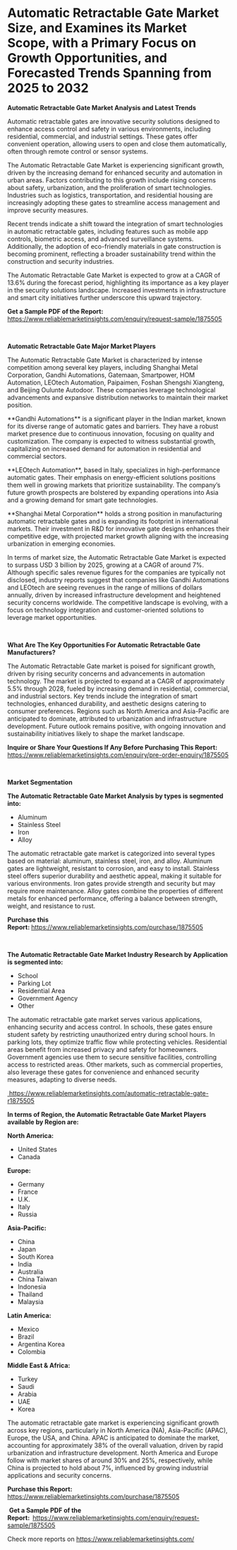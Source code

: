 <p><h1>Automatic Retractable Gate Market Size, and Examines its Market Scope, with a Primary Focus on Growth Opportunities, and Forecasted Trends Spanning from 2025 to 2032</h1></p><p><strong>Automatic Retractable Gate Market Analysis and Latest Trends</strong></p>
<p><p>Automatic retractable gates are innovative security solutions designed to enhance access control and safety in various environments, including residential, commercial, and industrial settings. These gates offer convenient operation, allowing users to open and close them automatically, often through remote control or sensor systems. </p><p>The Automatic Retractable Gate Market is experiencing significant growth, driven by the increasing demand for enhanced security and automation in urban areas. Factors contributing to this growth include rising concerns about safety, urbanization, and the proliferation of smart technologies. Industries such as logistics, transportation, and residential housing are increasingly adopting these gates to streamline access management and improve security measures.</p><p>Recent trends indicate a shift toward the integration of smart technologies in automatic retractable gates, including features such as mobile app controls, biometric access, and advanced surveillance systems. Additionally, the adoption of eco-friendly materials in gate construction is becoming prominent, reflecting a broader sustainability trend within the construction and security industries. </p><p>The Automatic Retractable Gate Market is expected to grow at a CAGR of 13.6% during the forecast period, highlighting its importance as a key player in the security solutions landscape. Increased investments in infrastructure and smart city initiatives further underscore this upward trajectory.</p></p>
<p><strong>Get a Sample PDF of the Report:&nbsp;</strong> <a href="https://www.reliablemarketinsights.com/enquiry/request-sample/1875505?utm_campaign=2389&utm_medium=2&utm_source=Github&utm_content=ia&utm_term=19022025&utm_id=automatic-retractable-gate">https://www.reliablemarketinsights.com/enquiry/request-sample/1875505</a></p>
<p>&nbsp;</p>
<p><strong>Automatic Retractable Gate Major Market Players</strong></p>
<p><p>The Automatic Retractable Gate Market is characterized by intense competition among several key players, including Shanghai Metal Corporation, Gandhi Automations, Gatemaan, Smartpower, HOM Automation, LEOtech Automation, Paipaimen, Foshan Shengshi Xiangteng, and Beijing Oulunte Autodoor. These companies leverage technological advancements and expansive distribution networks to maintain their market position.</p><p>**Gandhi Automations** is a significant player in the Indian market, known for its diverse range of automatic gates and barriers. They have a robust market presence due to continuous innovation, focusing on quality and customization. The company is expected to witness substantial growth, capitalizing on increased demand for automation in residential and commercial sectors.</p><p>**LEOtech Automation**, based in Italy, specializes in high-performance automatic gates. Their emphasis on energy-efficient solutions positions them well in growing markets that prioritize sustainability. The company’s future growth prospects are bolstered by expanding operations into Asia and a growing demand for smart gate technologies.</p><p>**Shanghai Metal Corporation** holds a strong position in manufacturing automatic retractable gates and is expanding its footprint in international markets. Their investment in R&D for innovative gate designs enhances their competitive edge, with projected market growth aligning with the increasing urbanization in emerging economies.</p><p>In terms of market size, the Automatic Retractable Gate Market is expected to surpass USD 3 billion by 2025, growing at a CAGR of around 7%. Although specific sales revenue figures for the companies are typically not disclosed, industry reports suggest that companies like Gandhi Automations and LEOtech are seeing revenues in the range of millions of dollars annually, driven by increased infrastructure development and heightened security concerns worldwide. The competitive landscape is evolving, with a focus on technology integration and customer-oriented solutions to leverage market opportunities.</p></p>
<p>&nbsp;</p>
<p><strong>What Are The Key Opportunities For Automatic Retractable Gate Manufacturers?</strong></p>
<p><p>The Automatic Retractable Gate market is poised for significant growth, driven by rising security concerns and advancements in automation technology. The market is projected to expand at a CAGR of approximately 5.5% through 2028, fueled by increasing demand in residential, commercial, and industrial sectors. Key trends include the integration of smart technologies, enhanced durability, and aesthetic designs catering to consumer preferences. Regions such as North America and Asia-Pacific are anticipated to dominate, attributed to urbanization and infrastructure development. Future outlook remains positive, with ongoing innovation and sustainability initiatives likely to shape the market landscape.</p></p>
<p><strong>Inquire or Share Your Questions If Any Before Purchasing This Report:</strong> <a href="https://www.reliablemarketinsights.com/enquiry/pre-order-enquiry/1875505?utm_campaign=2389&utm_medium=2&utm_source=Github&utm_content=ia&utm_term=19022025&utm_id=automatic-retractable-gate">https://www.reliablemarketinsights.com/enquiry/pre-order-enquiry/1875505</a></p>
<p>&nbsp;</p>
<p><strong>Market Segmentation</strong></p>
<p><strong>The Automatic Retractable Gate Market Analysis by types is segmented into:</strong></p>
<p><ul><li>Aluminum</li><li>Stainless Steel</li><li>Iron</li><li>Alloy</li></ul></p>
<p><p>The automatic retractable gate market is categorized into several types based on material: aluminum, stainless steel, iron, and alloy. Aluminum gates are lightweight, resistant to corrosion, and easy to install. Stainless steel offers superior durability and aesthetic appeal, making it suitable for various environments. Iron gates provide strength and security but may require more maintenance. Alloy gates combine the properties of different metals for enhanced performance, offering a balance between strength, weight, and resistance to rust.</p></p>
<p><strong>Purchase this Report:&nbsp;</strong><a href="https://www.reliablemarketinsights.com/purchase/1875505?utm_campaign=2389&utm_medium=2&utm_source=Github&utm_content=ia&utm_term=19022025&utm_id=automatic-retractable-gate">https://www.reliablemarketinsights.com/purchase/1875505</a></p>
<p>&nbsp;</p>
<p><strong>The Automatic Retractable Gate Market Industry Research by Application is segmented into:</strong></p>
<p><ul><li>School</li><li>Parking Lot</li><li>Residential Area</li><li>Government Agency</li><li>Other</li></ul></p>
<p><p>The automatic retractable gate market serves various applications, enhancing security and access control. In schools, these gates ensure student safety by restricting unauthorized entry during school hours. In parking lots, they optimize traffic flow while protecting vehicles. Residential areas benefit from increased privacy and safety for homeowners. Government agencies use them to secure sensitive facilities, controlling access to restricted areas. Other markets, such as commercial properties, also leverage these gates for convenience and enhanced security measures, adapting to diverse needs.</p></p>
<p><a href="https://www.reliablemarketinsights.com/automatic-retractable-gate-r1875505?utm_campaign=2389&utm_medium=2&utm_source=Github&utm_content=ia&utm_term=19022025&utm_id=automatic-retractable-gate">&nbsp;https://www.reliablemarketinsights.com/automatic-retractable-gate-r1875505</a></p>
<p><strong>In terms of Region, the Automatic Retractable Gate Market Players available by Region are:</strong></p>
<p>
    <p> <strong> North America: </strong>
        <ul>
            <li>United States</li>
            <li>Canada</li>
        </ul>
        </p> 
    <p> <strong> Europe: </strong>
        <ul>
            <li>Germany</li>
            <li>France</li>
            <li>U.K.</li>
            <li>Italy</li>
            <li>Russia</li>
        </ul>
        </p> 
    <p> <strong> Asia-Pacific: </strong>
        <ul>
            <li>China</li>
            <li>Japan</li>
            <li>South Korea</li>
            <li>India</li>
            <li>Australia</li>
            <li>China Taiwan</li>
            <li>Indonesia</li>
            <li>Thailand</li>
            <li>Malaysia</li>
        </ul>
        </p> 
    <p> <strong> Latin America: </strong>
        <ul>
            <li>Mexico</li>
            <li>Brazil</li>
            <li>Argentina Korea</li>
            <li>Colombia</li>
        </ul>
        </p> 
    <p> <strong> Middle East & Africa: </strong>
        <ul>
            <li>Turkey</li>
            <li>Saudi</li>
            <li>Arabia</li>
            <li>UAE</li>
            <li>Korea</li>
        </ul>
    </p>
    </p>
<p><p>The automatic retractable gate market is experiencing significant growth across key regions, particularly in North America (NA), Asia-Pacific (APAC), Europe, the USA, and China. APAC is anticipated to dominate the market, accounting for approximately 38% of the overall valuation, driven by rapid urbanization and infrastructure development. North America and Europe follow with market shares of around 30% and 25%, respectively, while China is projected to hold about 7%, influenced by growing industrial applications and security concerns.</p></p>
<p><strong>Purchase this Report: </strong><a href="https://www.reliablemarketinsights.com/purchase/1875505?utm_campaign=2389&utm_medium=2&utm_source=Github&utm_content=ia&utm_term=19022025&utm_id=automatic-retractable-gate">https://www.reliablemarketinsights.com/purchase/1875505</a></p>
<p>&nbsp;<strong>Get a Sample PDF of the Report:&nbsp;&nbsp;</strong><a href="https://www.reliablemarketinsights.com/enquiry/request-sample/1875505?utm_campaign=2389&utm_medium=2&utm_source=Github&utm_content=ia&utm_term=19022025&utm_id=automatic-retractable-gate">https://www.reliablemarketinsights.com/enquiry/request-sample/1875505</a></p>
<p><strong></strong></p>
<p>Check more reports on <a href="https://www.reliablemarketinsights.com/?utm_campaign=2389&utm_medium=2&utm_source=Github&utm_content=ia&utm_term=19022025&utm_id=automatic-retractable-gate">https://www.reliablemarketinsights.com/</a></p>